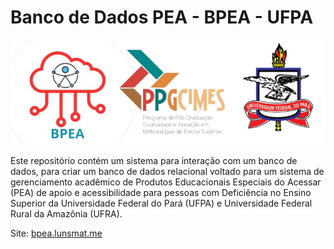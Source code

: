 # Banco de Dados PEA - BPEA - UFPA

<p align="center">
  <img src="/public/logo.png" />
</p>

Este repositório contém um sistema para interação com um banco de dados, para criar um banco de dados relacional voltado para um sistema de gerenciamento acadêmico de Produtos Educacionais Especiais do Acessar (PEA) de apoio e acessibilidade para pessoas com Deficiência no Ensino Superior da Universidade Federal do Pará (UFPA) e Universidade Federal Rural da Amazônia (UFRA).

Site: <a href="https://bpea.lunsmat.me/" target="blank">bpea.lunsmat.me</a>






